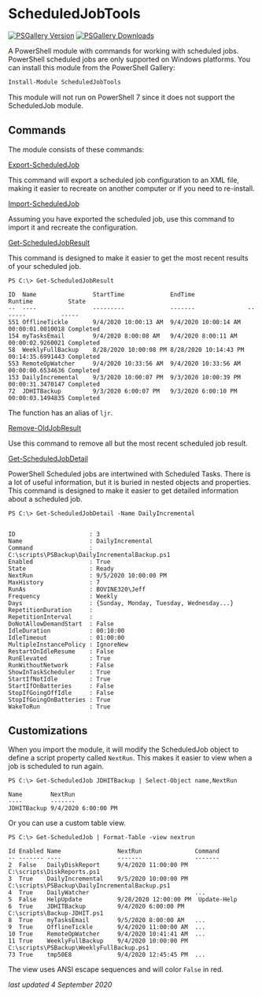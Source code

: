 # ScheduledJobTools

[![PSGallery Version](https://img.shields.io/powershellgallery/v/ScheduledJobTools.png?style=for-the-badge&logo=powershell&label=PowerShell%20Gallery)](https://www.powershellgallery.com/packages/ScheduledJobTools/) [![PSGallery Downloads](https://img.shields.io/powershellgallery/dt/ScheduledJobTools.png?style=for-the-badge&label=Downloads)](https://www.powershellgallery.com/packages/ScheduledJobTools/)

A PowerShell module with commands for working with scheduled jobs. PowerShell scheduled jobs are only supported on Windows platforms. You can install this module from the PowerShell Gallery:

```powershell
Install-Module ScheduledJobTools
```

This module will not run on PowerShell 7 since it does not support the ScheduledJob module.

## Commands

The module consists of these commands:

[Export-ScheduledJob](/docs/Export-ScheduledJob.md)

This command will export a scheduled job configuration to an XML file, making it easier to recreate on another computer or if you need to re-install.

[Import-ScheduledJob](/docs/Import-ScheduledJob.md)

Assuming you have exported the scheduled job, use this command to import it and recreate the configuration.

[Get-ScheduledJobResult](/docs/Get-ScheduledJobResult.md)

This command is designed to make it easier to get the most recent results of your scheduled job.

```text
PS C:\> Get-ScheduledJobResult

ID  Name                StartTime             EndTime               Runtime          State
--  ----                ---------             -------               -------          -----
551 OfflineTickle       9/4/2020 10:00:13 AM  9/4/2020 10:00:14 AM  00:00:01.0010018 Completed
154 myTasksEmail        9/4/2020 8:00:08 AM   9/4/2020 8:00:11 AM   00:00:02.9260021 Completed
58  WeeklyFullBackup    8/28/2020 10:00:08 PM 8/28/2020 10:14:43 PM 00:14:35.6991443 Completed
553 RemoteOpWatcher     9/4/2020 10:33:56 AM  9/4/2020 10:33:56 AM  00:00:00.6534636 Completed
153 DailyIncremental    9/3/2020 10:00:07 PM  9/3/2020 10:00:39 PM  00:00:31.3470147 Completed
72  JDHITBackup         9/3/2020 6:00:07 PM   9/3/2020 6:00:10 PM   00:00:03.1494835 Completed
```

The function has an alias of `ljr`.

[Remove-OldJobResult](/docs/Remove-OldJobResult.md)

Use this command to remove all but the most recent scheduled job result.

[Get-ScheduledJobDetail](/docs/Get-ScheduledJobDetail.md)

PowerShell Scheduled jobs are intertwined with Scheduled Tasks. There is a lot of useful information, but it is buried in nested objects and properties. This command is designed to make it easier to get detailed information about a scheduled job.

```text
PS C:\> Get-ScheduledJobDetail -Name DailyIncremental


ID                     : 3
Name                   : DailyIncremental
Command                : C:\scripts\PSBackup\DailyIncrementalBackup.ps1
Enabled                : True
State                  : Ready
NextRun                : 9/5/2020 10:00:00 PM
MaxHistory             : 7
RunAs                  : BOVINE320\Jeff
Frequency              : Weekly
Days                   : {Sunday, Monday, Tuesday, Wednesday...}
RepetitionDuration     :
RepetitionInterval     :
DoNotAllowDemandStart  : False
IdleDuration           : 00:10:00
IdleTimeout            : 01:00:00
MultipleInstancePolicy : IgnoreNew
RestartOnIdleResume    : False
RunElevated            : True
RunWithoutNetwork      : False
ShowInTaskScheduler    : True
StartIfNotIdle         : True
StartIfOnBatteries     : False
StopIfGoingOffIdle     : False
StopIfGoingOnBatteries : True
WakeToRun              : True
```

## Customizations

When you import the module, it will modify the ScheduledJob object to define a script property called `NextRun`. This makes it easier to view when a job is scheduled to run again.

```text
PS C:\> Get-ScheduledJob JDHITBackup | Select-Object name,NextRun

Name        NextRun
----        -------
JDHITBackup 9/4/2020 6:00:00 PM
```

Or you can use a custom table view.

```text
PS C:\> Get-ScheduledJob | Format-Table -view nextrun

Id Enabled Name                NextRun               Command
-- ------- ----                -------               -------
2  False   DailyDiskReport     9/4/2020 11:00:00 PM  C:\scripts\DiskReports.ps1
3  True    DailyIncremental    9/5/2020 10:00:00 PM  C:\scripts\PSBackup\DailyIncrementalBackup.ps1
4  True    DailyWatcher                              ...
5  False   HelpUpdate          9/28/2020 12:00:00 PM  Update-Help
6  True    JDHITBackup         9/4/2020 6:00:00 PM   C:\scripts\Backup-JDHIT.ps1
8  True    myTasksEmail        9/5/2020 8:00:00 AM   ...
9  True    OfflineTickle       9/4/2020 11:00:00 AM  ...
10 True    RemoteOpWatcher     9/4/2020 10:41:41 AM  ...
11 True    WeeklyFullBackup    9/4/2020 10:00:00 PM  C:\scripts\PSBackup\WeeklyFullBackup.ps1
73 True    tmp50E8             9/4/2020 12:45:45 PM  ...
```

The view uses ANSI escape sequences and will color `False` in red.

*last updated 4 September 2020*
